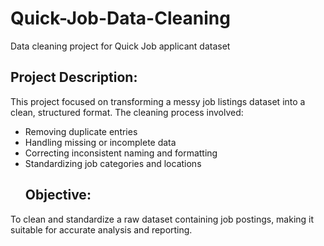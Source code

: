 # Quick-Job-Data-Cleaning
Data cleaning project for Quick Job applicant dataset
## Project Description:
This project focused on transforming a messy job listings dataset into a clean, structured format. The cleaning process involved:
- Removing duplicate entries
- Handling missing or incomplete data
- Correcting inconsistent naming and formatting
- Standardizing job categories and locations
  ## Objective:
To clean and standardize a raw dataset containing job postings, making it suitable for accurate analysis and reporting.

